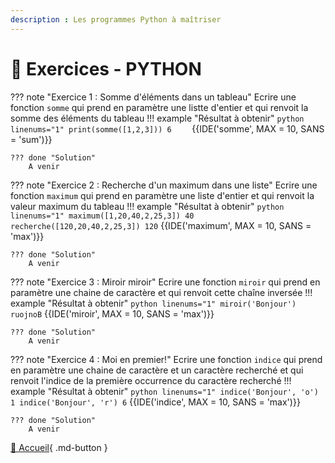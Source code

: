 ```yaml
---
description : Les programmes Python à maîtriser
---
```


# 🐍 Exercices - PYTHON

??? note "Exercice 1 : Somme d'éléments dans un tableau"
    Ecrire une fonction `somme` qui prend en paramètre une listte d'entier et qui renvoit la somme des éléments du tableau
    !!! example "Résultat à obtenir"
    ```python linenums="1"
    print(somme([1,2,3]))
    6   
    ```
    {{IDE('somme', MAX = 10, SANS = 'sum')}}

    ??? done "Solution"
        A venir


??? note "Exercice 2 : Recherche d'un maximum dans une liste"
    Ecrire une fonction `maximum` qui prend en paramètre une liste d'entier et qui renvoit la valeur maximum du tableau
    !!! example "Résultat à obtenir"
    ``` python linenums="1"
    maximum([1,20,40,2,25,3])
    40
    recherche([120,20,40,2,25,3])
    120
    ```
    {{IDE('maximum', MAX = 10, SANS = 'max')}}
    
    ??? done "Solution"
        A venir


??? note "Exercice 3 : Miroir miroir"
    Ecrire une fonction `miroir` qui prend en paramètre une chaine de caractère et qui renvoit cette chaîne inversée
    !!! example "Résultat à obtenir"
    ``` python linenums="1"
    miroir('Bonjour')
    ruojnoB
    ```
    {{IDE('miroir', MAX = 10, SANS = 'max')}}
    
    ??? done "Solution"
        A venir

??? note "Exercice 4 : Moi en premier!"
    Ecrire une fonction `indice` qui prend en paramètre une chaine de caractère et un caractère recherché et qui renvoit l'indice de la première occurrence du caractère recherché
    !!! example "Résultat à obtenir"
    ``` python linenums="1"
    indice('Bonjour', 'o')
    1
    indice('Bonjour', 'r')
    6
    ```
    {{IDE('indice', MAX = 10, SANS = 'max')}}
    
    ??? done "Solution"
        A venir

[📄 Accueil](../../../){ .md-button }
